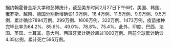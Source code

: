据约翰霍普金斯大学和彭博统计，截至美东时间2月27日下午6时，美国、韩国、俄罗斯、越南、德国分别新增确诊1.0万例、16.4万例、11.5万例、9.9万例、9.5万例，累计确诊7894万例、299万例、1606万例、322万例、1473万例，疫苗接种完毕比率为64.2%、85.6%、49.0%、78.8%、75.4%。此外，印度、巴西、法国、英国、土耳其、意大利、西班牙累计确诊超过1000万例。目前全球累计确诊4.35亿例，累计死亡595万例。